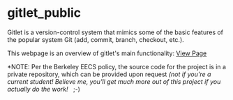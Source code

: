 # gitlet_public
Gitlet is a version-control system that mimics some of the basic features of the popular system Git (add, commit, branch, checkout, etc.).

This webpage is an overview of gitlet's main functionality: [View Page](https://woohyun7878.github.io/gitlet_public/)

*NOTE: Per the Berkeley EECS policy, the source code for the project is in a private repository, which can be provided upon request *(not if you're a current student! Believe me, you'll get much more out of this project if you actually do the work!* &nbsp; ;-)
